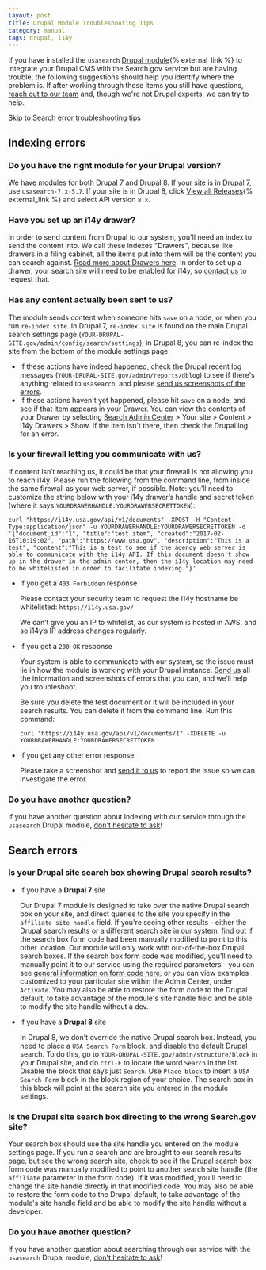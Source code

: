 ```yaml
---
layout: post
title: Drupal Module Troubleshooting Tips
category: manual
tags: drupal, i14y
---
```


If you have installed the `usasearch` [Drupal module](https://drupal.org/project/usasearch){% external_link %} to integrate your Drupal CMS with the Search.gov service but are having trouble, the following suggestions should help you identify where the problem is. If after working through these items you still have questions, [reach out to our team](mailto:search@support.digitalgov.gov) and, though we're not Drupal experts, we can try to help. 

<a href="#search-errors">Skip to Search error troubleshooting tips</a>

## Indexing errors

### Do you have the right module for your Drupal version?

We have modules for both Drupal 7 and Drupal 8. If your site is in Drupal 7, use `usasearch-7.x-5.7`. If your site is in Drupal 8, click [View all Releases](https://www.drupal.org/project/usasearch/releases){% external_link %} and select API version `8.x`.

### Have you set up an i14y drawer?

In order to send content from Drupal to our system, you'll need an index to send the content into. We call these indexes "Drawers", because like drawers in a filing cabinet, all the items put into them will be the content you can search against. [Read more about Drawers here](/manual/i14y-drawers.html). In order to set up a drawer, your search site will need to be enabled for i14y, so [contact us](mailto:search@support.digitalgov.gov) to request that.

### Has any content actually been sent to us? 

The module sends content when someone hits `save` on a node, or when you run `re-index site`. In Drupal 7, `re-index site` is found on the main Drupal search settings page (`YOUR-DRUPAL-SITE.gov/admin/config/search/settings`); in Drupal 8, you can re-index the site from the bottom of the module settings page. 

* If these actions have indeed happened, check the Drupal recent log messages (`YOUR-DRUPAL-SITE.gov/admin/reports/dblog`) to see if there's anything related to `usasearch`, and please [send us screenshots of the errors](mailto:search@support.digitalgov.gov). 
* If these actions haven't yet happened, please hit `save` on a node, and see if that item appears in your Drawer. You can view the contents of your Drawer by selecting [Search Admin Center](https://search.usa.gov/sites) > Your site > Content > i14y Drawers > Show. If the item isn't there, then check the Drupal log for an error.

### Is your firewall letting you communicate with us? 

If content isn’t reaching us, it could be that your firewall is not allowing you to reach i14y. Please run the following from the command line, from inside the same firewall as your web server, if possible. Note: you’ll need to customize the string below with your i14y drawer’s handle and secret token (where it says `YOURDRAWERHANDLE:YOURDRAWERSECRETTOKEN`):

```
curl "https://i14y.usa.gov/api/v1/documents" -XPOST -H "Content-Type:application/json" -u YOURDRAWERHANDLE:YOURDRAWERSECRETTOKEN -d '{"document_id":"1", "title":"test item", "created":"2017-02-16T10:19:02", "path":"https://www.usa.gov", "description":"This is a test", "content":"This is a test to see if the agency web server is able to communicate with the i14y API. If this document doesn't show up in the drawer in the admin center, then the i14y location may need to be whitelisted in order to facilitate indexing."}'
```

* If you get a `403 Forbidden` response

  Please contact your security team to request the i14y hostname be whitelisted: `https://i14y.usa.gov/`

  We can’t give you an IP to whitelist, as our system is hosted in AWS, and so i14y’s IP address changes regularly. 

* If you get a `200 OK` response

  Your system is able to communicate with our system, so the issue must lie in how the module is working with your Drupal instance. [Send us](mailto:search@support.digitalgov.gov) all the information and screenshots of errors that you can, and we’ll help you troubleshoot.

  Be sure you delete the test document or it will be included in your search results. You can delete it from the command line. Run this command:

  ```
  curl "https://i14y.usa.gov/api/v1/documents/1" -XDELETE -u YOURDRAWERHANDLE:YOURDRAWERSECRETTOKEN
  ```


* If you get any other error response

  Please take a screenshot and [send it to us](mailto:search@support.digitalgov.gov) to report the issue so we can investigate the error.
  
### Do you have another question? 

If you have another question about indexing with our service through the `usasearch` Drupal module, [don't hesitate to ask](mailto:search@support.digitalgov.gov)!

<a name="search-errors"></a>

## Search errors

### Is your Drupal site search box showing Drupal search results?

* If you have a **Drupal 7** site

  Our Drupal 7 module is designed to take over the native Drupal search box on your site, and direct queries to the site you specify in the `affiliate site handle` field. If you're seeing other results - either the Drupal search results or a different search site in our system, find out if the search box form code had been manually modified to point to this other location. Our module will only work with out-of-the-box Drupal search boxes. If the search box form code was modified, you'll need to manually point it to our service using the required parameters - you can see [general information on form code here](/manual/code.html), or you can view examples customized to your particular site within the Admin Center, under `Activate`. You may also be able to restore the form code to the Drupal default, to take advantage of the module's site handle field and be able to modify the site handle without a dev.
  
* If you have a **Drupal 8** site

  In Drupal 8, we don't override the native Drupal search box. Instead, you need to place a `USA Search Form` block, and disable the default Drupal search. To do this, go to `YOUR-DRUPAL-SITE.gov/admin/structure/block` in your Drupal site, and do `ctrl-F` to locate the word `Search` in the list. Disable the block that says just `Search`. Use `Place block` to insert a `USA Search Form` block in the block region of your choice. The search box in this block will point at the search site you entered in the module settings. 


### Is the Drupal site search box directing to the wrong Search.gov site?

Your search box should use the site handle you entered on the module settings page. If you run a search and are brought to our search results page, but see the wrong search site, check to see if the Drupal search box form code was manually modified to point to another search site handle (the `affiliate` parameter in the form code). If it was modified, you'll need to change the site handle directly in that modified code. You may also be able to restore the form code to the Drupal default, to take advantage of the module's site handle field and be able to modify the site handle without a developer.

### Do you have another question? 

If you have another question about searching through our service with the `usasearch` Drupal module, [don't hesitate to ask](mailto:search@support.digitalgov.gov)!
